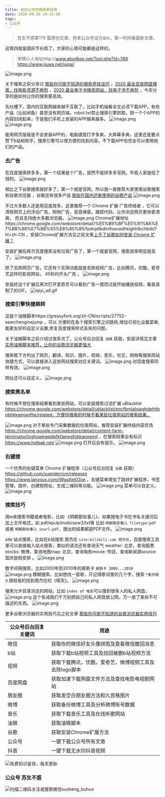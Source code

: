 ```yaml
---
title: 如何让你的搜索更高效
date: 2020-09-30 19:15:48
tags:
- 公众号
---
```

> 苏生不惑第178 篇原创文章，将本公众号设为`星标`，第一时间看最新文章。

这周四就是国庆节长假了，大家的心情可能都是这样的。 
> 举牌小人地址http://www.atoolbox.net/Tool.php?Id=789  https://www.jiuwa.net/jupai/

![image.png](https://upload-images.jianshu.io/upload_images/23152173-b52677d1aba5be2d.png?imageMogr2/auto-orient/strip%7CimageView2/2/w/1240)

关于搜索之前分享过 [那些你可能不知道的搜索奇技淫巧](https://mp.weixin.qq.com/s/-5tZWfeWWa_E8jRCH0T_Cw) ，[2020 最全百度网盘搜索，找电影资源不再愁](https://mp.weixin.qq.com/s/0uOyrcz0KP-qZhCNNCELhw) ，[2020 最全电子书搜索网站，找电子书不再愁](https://mp.weixin.qq.com/s/pt0hCthceThMZVU0Ht89AA) ，今天分享的是如何让你的搜索更高效。

先吐槽下，国内的互联网越来越不互联了，比如手机端看全文必须下载APP，有些产品（比如闲鱼）甚至没有网页端，robot.txt禁止搜索引擎抓取，把一个个APP的内容封闭起来，于是我们手机上安装的APP越来越多。
![image.png](https://upload-images.jianshu.io/upload_images/23152173-7fe2c5ac5eaa47a7.png?imageMogr2/auto-orient/strip%7CimageView2/2/w/1240)
![image.png](https://upload-images.jianshu.io/upload_images/23152173-bf9a3444df44e74b.png?imageMogr2/auto-orient/strip%7CimageView2/2/w/1240)

能用网页版我是不会安装APP的，电脑键盘打字多爽，大屏幕多爽，这里还是要点赞下b站和知乎，搜索引擎可以很方便的找到内容，不下载APP也完全可以使用他们的产品。

### 去广告
在百度搜索拼多多，第一个结果是个广告，居然不是拼多多官网，毕竟人家是给了钱的。
![image.png](https://upload-images.jianshu.io/upload_images/23152173-2b86cafe00049166.png?imageMogr2/auto-orient/strip%7CimageView2/2/w/1240)

相比之下谷歌搜索就好多了，第一个就是官网，所以我一直推荐大家使用谷歌搜索和谷歌浏览器 ，谷歌还有很多产品 [那些在国内还能使用的谷歌产品](https://mp.weixin.qq.com/s/NYrs5cluZgjvm85MXmiaKA)
![image.png](https://upload-images.jianshu.io/upload_images/23152173-8b6df78f92c572dd.png?imageMogr2/auto-orient/strip%7CimageView2/2/w/1240)

不过大多数人还是用百度居多，这里推荐一个 Chrome 扩展  广告终结者 ，它可以清除网页上的浮动广告，购物广告，恶意弹窗，跟踪代码，让你浏览网页更快更清爽， 而且支持绝大多数浏览器。
![image.png](https://upload-images.jianshu.io/upload_images/23152173-7bfc3ccbed2dbd16.png?imageMogr2/auto-orient/strip%7CimageView2/2/w/1240)
Chrome扩展地址https://chrome.google.com/webstore/detail/%E5%B9%BF%E5%91%8A%E7%BB%88%E7%BB%93%E8%80%85/fpdnjdlbdmifoocedhkighhlbchbiikl?hl=zh-CN  ，安装Chrome扩展方法见之前文章[上不了谷歌如何安装 Chrome 扩展？](https://mp.weixin.qq.com/s/xC9K_z7zpmAIEzUK6s1x3w)


安装扩展后再次百度搜索没有垃圾广告了，第一个就是官网，搜索效率明显提高了。
![image.png](https://upload-images.jianshu.io/upload_images/23152173-1f30fb3fb871dc88.png?imageMogr2/auto-orient/strip%7CimageView2/2/w/1240)


 除了去除网页广告，它还有个实用功能就是去除视频广告，比如腾讯，优酷，爱奇艺这样的影视网站， 45秒的开头广告 。
![image.png](https://upload-images.jianshu.io/upload_images/23152173-d115b384e52e4e10.png?imageMogr2/auto-orient/strip%7CimageView2/2/w/1240)

安装好这个扩展后再次打开爱奇艺可以看到广告一晃而过就开始播放视频，看我录制了的GIF。
![iqiyi_ad.gif](https://upload-images.jianshu.io/upload_images/23152173-b8d19786396fa0bf.gif?imageMogr2/auto-orient/strip)

### 搜索引擎快捷跳转
这是个油猴脚本https://greasyfork.org/zh-CN/scripts/27752-searchenginejump ，可以
方便的在各个搜索引擎之间跳转,增加可视化设置菜单,能更友好的自定义设置,修复百度搜索样式丢失的问题。

关于油猴脚本之前介绍过很多次了，公众号后台回复 `油猴` 获取，安装详情见文章[实用油猴脚本推荐，让你的谷歌浏览器更强大](https://mp.weixin.qq.com/s/4sCwNc4fz7IxlL8XfY95rQ)

搜索框下方列出了网页，翻译，知识，图片，视频，音乐，社交，购物等搜索网站快捷方式，可以直接进入这些网站搜索对应关键词。
 ![image.png](https://upload-images.jianshu.io/upload_images/23152173-f9b66ae21241b356.png?imageMogr2/auto-orient/strip%7CimageView2/2/w/1240)
对百度搜索同样有效。
![image.png](https://upload-images.jianshu.io/upload_images/23152173-97262a2b2d93279c.png?imageMogr2/auto-orient/strip%7CimageView2/2/w/1240)

网址还可以自定义。
![image.png](https://upload-images.jianshu.io/upload_images/23152173-b6cfb10f4f34dc1e.png?imageMogr2/auto-orient/strip%7CimageView2/2/w/1240)
 
### 搜索黑名单
有时候不想在搜索结果看到某些网站，可以安装搜索过滤扩展 uBlacklist https://chrome.google.com/webstore/detail/ublacklist/pncfbmialoiaghdehhbnbhkkgmjanfhe/related，方便你搜索的时候不看某些垃圾网站的搜索结果。
 
![image.png](https://upload-images.jianshu.io/upload_images/23152173-7b848b3fbf40c2c0.png?imageMogr2/auto-orient/strip%7CimageView2/2/w/1240)
对于某些专门采集数据的垃圾网站，推荐安装扩展终结内容农场 https://chrome.google.com/webstore/detail/content-farm-terminator/lcghoajegeldpfkfaejegfobkapnemjl  ，在搜索结果会有标识 https://www.hotbak.net/ 
![image.png](https://upload-images.jianshu.io/upload_images/23152173-4c0c8bade2768560.png?imageMogr2/auto-orient/strip%7CimageView2/2/w/1240)
打开后会有提示。
![image.png](https://upload-images.jianshu.io/upload_images/23152173-875a3851db420a78.png?imageMogr2/auto-orient/strip%7CimageView2/2/w/1240)



### 右键搜
一个优秀的右键菜单 Chrome 扩展程序（公众号后台回复 `谷歌` 获取） https://github.com/xuender/cm/releases   https://www.lanzoux.com/iWgaXet03xe ，右键菜单增加了跳转扩展程序，书签管理，插件，创建短网址，生成二维码等功能。
![image.png](https://upload-images.jianshu.io/upload_images/23152173-f1ecb1b00239ddef.png?imageMogr2/auto-orient/strip%7CimageView2/2/w/1240)
菜单可以自定义。
![image.png](https://upload-images.jianshu.io/upload_images/23152173-046214c566ef17c4.png?imageMogr2/auto-orient/strip%7CimageView2/2/w/1240)
### 搜索技巧

用`《》`来搜索书籍或者电影，比如 《明朝那些事儿》，如果搜电子书在书名关键词后加上文件格式，如 pdf/epub/mobi/azw3/txt等  比如 `明朝那些事儿 filetype:pdf `或者 `明朝那些事儿 inurl:pdf`，搜出的结果都是PDF文件。
![image.png](https://upload-images.jianshu.io/upload_images/23152173-b32856fd8db8c28f.png?imageMogr2/auto-orient/strip%7CimageView2/2/w/1240)

site 站点搜索，比如在b站搜索 周杰伦 `site:bilibili.com 周杰伦`，百度搜索工具里可以直接输入站点搜索，类似的语法还有查询天气 weather: 北京，查询股票stocks: 微博，查询地图map: 北京，查询电影movie: 夺冠，查询新闻源source: 国庆放假安排 。
![image.png](https://upload-images.jianshu.io/upload_images/23152173-1e0cf117f5d5213c.png?imageMogr2/auto-orient/strip%7CimageView2/2/w/1240)

数字间隔搜索，比如2000年到2010年的奥斯卡 `奥斯卡 2000...2010`
![image.png](https://upload-images.jianshu.io/upload_images/23152173-26110875ed59263a.png?imageMogr2/auto-orient/strip%7CimageView2/2/w/1240)
模糊搜索，比如想找一首歌，只记得歌词里的几个字，搜索 `*爱你很久`很轻易的找到周杰伦的《晴天》。
![image.png](https://upload-images.jianshu.io/upload_images/23152173-be41ed93f1d36dbf.png?imageMogr2/auto-orient/strip%7CimageView2/2/w/1240)

搜索允许目录浏览的网站，比如 `index of 电影`可以搜到很多人的私人网盘。
![image.png](https://upload-images.jianshu.io/upload_images/23152173-801e5966f2ab9120.png?imageMogr2/auto-orient/strip%7CimageView2/2/w/1240)
这个告诫我们千万别把自己的私人网盘放公网，万一放了某些不可描述的东西。
![image.png](https://upload-images.jianshu.io/upload_images/23152173-58b3838e18c5005d.png?imageMogr2/auto-orient/strip%7CimageView2/2/w/1240)

更多谷歌浏览器的实用技巧见之前文章 [那些你可能不知道的谷歌浏览器实用技巧](https://mp.weixin.qq.com/s/J7Ml0NilN8Jd4s9C1gWoHw) 

| 公众号后台回复关键词    |  用途   |
| --- | --- |
| 微信    | 获取你的微信好友头像拼图及查看微信撤回消息    |
|  b站   |  获取下载b站视频工具及找回被删b站视频方法   |
|  视频   |  获取下载腾讯，优酷，爱奇艺，微博视频工具及去除logo脚本   |
|  百度网盘   | 获取加速下载网盘文件方法及查找电影电视剧网站    |
|   朋友圈  |  获取发空白朋友圈方法和九宫格图片   |
|  微博   |  获取备份微博工具及分析微博账号数据   |
|  音乐   |   获取下载音乐工具及在线听歌网站  |
|  油猴   |   获取油猴脚本  |
|谷歌|获取安装Chrome扩展方法|
|公众号|一键下载公众号所有文章|
|抖音|一键下载无水印抖音视频|

![免费知识星球，每天更新](https://upload-images.jianshu.io/upload_images/17817191-9d41aa25edcd25c4.png?imageMogr2/auto-orient/strip%7CimageView2/2/w/1240)

### 公众号 苏生不惑
 ![扫描二维码关注或搜索微信susheng_buhuo](https://upload-images.jianshu.io/upload_images/17817191-6e0079f95d4c0338.jpg?imageMogr2/auto-orient/strip%7CimageView2/2/w/1240)